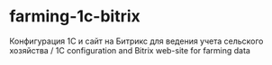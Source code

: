 # farming-1c-bitrix
Конфигурация 1С и сайт на Битрикс для ведения учета сельского хозяйства / 1C configuration and Bitrix web-site for farming data

